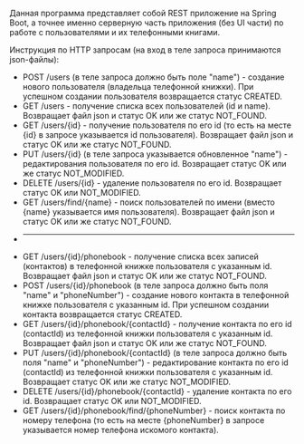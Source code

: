 Данная программа представляет собой REST приложение на Spring Boot, а точнее именно серверную часть приложения (без UI части) по работе с пользователями и их телефонными книгами.

Инструкция по HTTP запросам (на вход в теле запроса принимаются json-файлы):

* POST /users (в теле запроса должно быть поле "name") - создание нового пользователя (владельца телефонной книжки). При успешном создании пользователя возвращается статус CREATED.
* GET /users - получение списка всех пользователей (id и name). Возвращает файл json и статус OK или же статус NOT_FOUND.
* GET /users/{id} - получение пользователя по его id (то есть на месте {id} в запросе указывается id пользователя). Возвращает файл json и статус OK или же статус NOT_FOUND.
* PUT /users/{id} (в теле запроса указывается обновленное "name") - редактирования пользователя по его id. Возвращает статус OK или же статус NOT_MODIFIED.
* DELETE /users/{id} - удаление пользователя по его id. Возвращает статус OK или NOT_MODIFIED.
* GET /users/find/{name} - поиск пользователей по имени (вместо {name} указывается имя пользователя). Возвращает файл json и статус OK или же статус NOT_FOUND.
* ---
* GET /users/{id}/phonebook - получение списка всех записей (контактов) в телефонной книжке пользователя с указанным id. Возвращает файл json и статус OK или же статус NOT_FOUND.
* POST /users/{id}/phonebook (в теле запроса должно быть поля "name" и "phoneNumber") - создание нового контакта в телефонной книжке пользователя с указанным id. При успешном создании контакта возвращается статус CREATED.
* GET /users/{id}/phonebook/{contactId} - получение контакта по его id (contactId) из телефонной книжки пользователя с указанным id. Возвращает файл json и статус OK или же статус NOT_FOUND.
* PUT /users/{id}/phonebook/{contactId} (в теле запроса должно быть поля "name" и "phoneNumber") - редактирование контакта по его id (contactId) из телефонной книжки пользователя с указанным id. Возвращает статус OK или же статус NOT_MODIFIED.
* DELETE /users/{id}/phonebook/{contactId} - удаление контакта по его id. Возвращает статус OK или NOT_MODIFIED.
* GET /users/{id}/phonebook/find/{phoneNumber} - поиск контакта по номеру телефона (то есть на месте {phoneNumber} в запросе указывается номер телефона искомого контакта).


